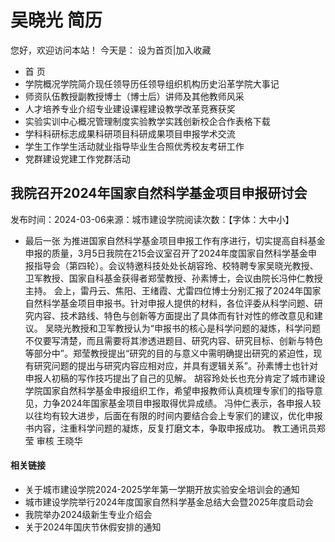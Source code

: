 # 吴晓光 简历
您好，欢迎访问本站！  今天是：
设为首页|加入收藏
- 首 页
- 学院概况学院简介现任领导历任领导组织机构历史沿革学院大事记
- 师资队伍教授副教授博士（博士后）讲师及其他教师风采
- 人才培养专业介绍专业建设课程建设教学改革竞赛获奖
- 实验实训中心概况管理制度实验教学实践创新校企合作表格下载
- 学科科研标志成果科研项目科研成果项目申报学术交流
- 学生工作学生活动就业指导毕业生合照优秀校友考研工作
- 党群建设党建工作党群活动

## 我院召开2024年国家自然科学基金项目申报研讨会
发布时间：2024-03-06来源：城市建设学院阅读次数：【字体：大中小】
- 最后一张
为推进国家自然科学基金项目申报工作有序进行，切实提高自科基金申报的质量，3月5日我院在215会议室召开了2024年度国家自然科学基金申报指导会（第四轮）。会议特邀科技处处长胡容玲、校特聘专家吴晓光教授、卫军教授、国家自科基金获得者郑莹教授、孙素博士，会议由院长冯仲仁教授主持。
会上，雷丹云、焦阳、王绪霞、尤雷四位博士分别汇报了2024年国家自然科学基金项目申报书。针对申报人提供的材料，各位评委从科学问题、研究内容、技术路线、特色与创新等方面提出了具体而有针对性的修改意见和建议。
吴晓光教授和卫军教授认为“申报书的核心是科学问题的凝炼，科学问题不仅要写清楚，而且需要将其渗透进题目、研究内容、研究目标、创新与特色等部分中”。郑莹教授提出“研究的目的与意义中需明确提出研究的紧迫性，现有研究问题的提出与研究内容应相对应，并具有逻辑关系”。孙素博士也针对申报人初稿的写作技巧提出了自己的见解。
胡容玲处长也充分肯定了城市建设学院国家自然科学基金申报组织工作，希望申报教师认真梳理专家们的指导意见，力争2024年国家基金项目申报取得优异成绩。
冯仲仁表示，各申报人较以往均有较大进步，后面在有限的时间内要结合会上专家们的建议，优化申报书内容，注重科学问题的凝炼，反复打磨文本，争取申报成功。
教工通讯员郑莹
审核 王晓华

#### 相关链接
- 关于城市建设学院2024-2025学年第一学期开放实验安全培训会的通知
- 城市建设学院举行2024年度国家自然科学基金总结大会暨2025年度启动会
- 我院举办2024级新生专业介绍会
- 关于2024年国庆节休假安排的通知
